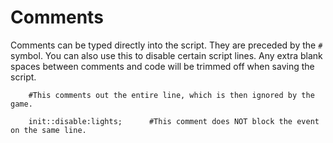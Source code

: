 # Comments
Comments can be typed directly into the script. They are preceded by the `#` symbol. You can also use this to disable certain script lines. Any extra blank spaces between comments and code will be trimmed off when saving the script.

```mms
	#This comments out the entire line, which is then ignored by the game.
 
	init::disable:lights;      #This comment does NOT block the event on the same line.
```
